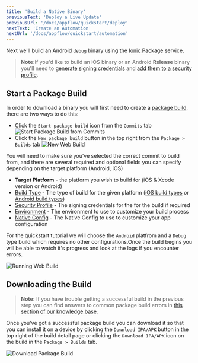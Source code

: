 ```yaml
---
title: 'Build a Native Binary'
previousText: 'Deploy a Live Update'
previousUrl: '/docs/appflow/quickstart/deploy'
nextText: 'Create an Automation'
nextUrl: '/docs/appflow/quickstart/automation'
---
```



Next we'll build an Android `debug` binary using the [Ionic Package](/docs/appflow/package/intro) service.
<blockquote>
<b>Note:</b>If you'd like to build an iOS binary or an Android <b>Release</b> binary you'll need to
<a href="/docs/appflow/package/credentials">generate signing credentials</a>
and <a href="/docs/appflow/package/adding-credentials">add them to a security profile</a>.
</blockquote>

## Start a Package Build

In order to download a binary you will first need to create a [package build](/docs/appflow/package/builds).
there are two ways to do this:
* Click the `Start package build` icon from the `Commits` tab
![Start Package Build from Commits](/docs/assets/img/appflow/ss-start-package-build-commits.png)
* Click the `New package build` button in the top right from the `Package > Builds` tab
![New Web Build](/docs/assets/img/appflow/ss-new-package-build.png)

You will need to make sure you've selected the correct commit to build from, and there are several required and
optional fields you can specify depending on the target platform (Android, iOS)
* <b>Target Platform</b> - the platform you wish to build for (iOS & Xcode version or Android)
* [Build Type](/docs/appflow/package/build-types) - The type of build for the given platform ([iOS build types](/docs/appflow/package/build-types#ios-build-types) or [Android build types](/docs/appflow/package/build-types#android-build-types))
* [Security Profile](/docs/appflow/package/credentials) - The signing credentials for the for the build if required
* [Environment](/docs/appflow/automation/environments#custom-environments) - The environment to use to customize your build process
* [Native Config](/docs/appflow/package/native-configs) - The Native Config to use to customize your app configuration

For the quickstart tutorial we will choose the `Android` platfrom and a `Debug` type build which requires
no other configurations.Once the build begins you will be able to watch it's progress and look at the
logs if you encounter errors.

![Running Web Build](/docs/assets/img/appflow/gif-start-package-build.gif)

## Downloading the Build

<blockquote>
<b>Note:</b> If you have trouble getting a successful build in the previous step you can find answers to common package build errors in
<a href="https://ionic.zendesk.com/hc/en-us/categories/360000410494-Package" target="_blank">this section of our knowledge base</a>.
</blockquote>

Once you've got a successful package build you can download it so that you can install it on a device by 
clicking the `Download IPA/APK` button in the top right of the build detail page or clicking the 
`Download IPA/APK` icon on the build in the `Package > Builds` tab.

![Download Package Build](/docs/assets/img/appflow/ss-download-package-build.png)
